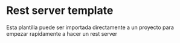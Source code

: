 # Rest server template

Esta plantilla puede ser importada directamente a un proyecto para empezar rapidamente a hacer un rest server
